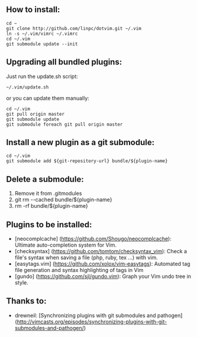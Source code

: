 How to install:
-----------------------

    cd ~
    git clone http://github.com/linpc/dotvim.git ~/.vim
    ln -s ~/.vim/vimrc ~/.vimrc
    cd ~/.vim
    git submodule update --init

Upgrading all bundled plugins:
-----------------------

Just run the update.sh script:

    ~/.vim/update.sh

or you can update them manually:

    cd ~/.vim
    git pull origin master
    git submodule update
    git submodule foreach git pull origin master

Install a new plugin as a git submodule:
-----------------------

    cd ~/.vim
    git submodule add ${git-repository-url} bundle/${plugin-name}

Delete a submodule:
-----------------------

1. Remove it from .gitmodules
2. git rm --cached bundle/${plugin-name}
3. rm -rf bundle/${plugin-name}

Plugins to be installed:
-----------------------

* [neocomplcache] (https://github.com/Shougo/neocomplcache): Ultimate auto-completion system for Vim.
* [checksyntax] (https://github.com/tomtom/checksyntax_vim): Check a file's syntax when saving a file (php, ruby, tex ...) with vim.
* [easytags.vim] (https://github.com/xolox/vim-easytags): Automated tag file generation and syntax highlighting of tags in Vim
* [gundo] (https://github.com/sjl/gundo.vim): Graph your Vim undo tree in style.

Thanks to:
-----------------------

* drewneil: [Synchronizing plugins with git submodules and pathogen] (http://vimcasts.org/episodes/synchronizing-plugins-with-git-submodules-and-pathogen/)

